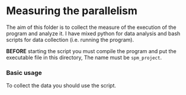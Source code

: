 # Measuring the parallelism

The aim of this folder is to collect the measure of the execution of the program and analyze it.
I have mixed python for data analysis and bash scripts for data collection (i.e. running the program).


**BEFORE** starting the script you must compile the program and put the executable file in this
directory, The name must be `spm_project`.

### Basic usage

To collect the data you should use the script.